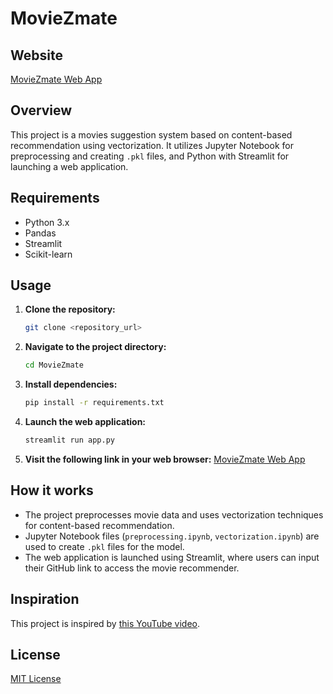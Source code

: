 # MovieZmate

## Website
[MovieZmate Web App](https://moviezmate.streamlit.app/)

## Overview
This project is a movies suggestion system based on content-based recommendation using vectorization. It utilizes Jupyter Notebook for preprocessing and creating `.pkl` files, and Python with Streamlit for launching a web application.

## Requirements
- Python 3.x
- Pandas
- Streamlit
- Scikit-learn

## Usage
1. **Clone the repository:**
    ```bash
    git clone <repository_url>
    ```
2. **Navigate to the project directory:**
    ```bash
    cd MovieZmate
    ```
3. **Install dependencies:**
    ```bash
    pip install -r requirements.txt
    ```
4. **Launch the web application:**
    ```bash
    streamlit run app.py
    ```
5. **Visit the following link in your web browser:**
    [MovieZmate Web App](https://moviezmate.streamlit.app/)

## How it works
- The project preprocesses movie data and uses vectorization techniques for content-based recommendation.
- Jupyter Notebook files (`preprocessing.ipynb`, `vectorization.ipynb`) are used to create `.pkl` files for the model.
- The web application is launched using Streamlit, where users can input their GitHub link to access the movie recommender.

## Inspiration
This project is inspired by [this YouTube video](https://www.youtube.com/watch?v=1xtrIEwY_zY&t=3877s).

## License
[MIT License](LICENSE)
